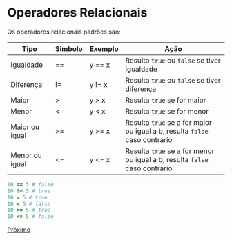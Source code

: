 # Operadores Relacionais

Os operadores relacionais padrões são:

| Tipo                 | Simbolo  | Exemplo | Ação                                                                      |
| ---                  | ---      |  ---    | ---                                                                       |
| Igualdade            | ==       | y == x  | Resulta `true` ou `false` se tiver igualdade                              |
| Diferença            | !=       | y != x  | Resulta `true` ou `false` se tiver diferença                              |
| Maior                | >        | y > x   | Resulta `true` se for maior                                               |
| Menor                | <        | y < x   | Resulta `true` se for menor                                               |
| Maior ou igual       | >=       | y >= x  | Resulta `true` se a for maior ou igual a b, resulta `false` caso contrário|
| Menor ou igual       | <=       | y <= x  | Resulta `true` se a for menor ou igual a b, resulta `false` caso contrário|

```ruby
10 == 5 # false
10 != 5 # true
10 > 5 # true
10 < 5 # false
10 >= 5 # true
10 <= 5 # false
```

[Próximo](6-condicionais.md)
